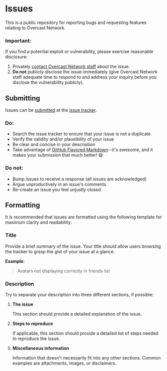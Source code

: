 Issues
======

This is a public repository for reporting bugs and requesting features relating to Overcast Network.

### Important:

If you find a potential exploit or vulnerability, please exercise reasonable disclosure:

1. Privately [contact Overcast Network staff](mailto:support@oc.tc?subject=Important%20security%20vulnerability) about the issue.
2. **Do not** publicly disclose the issue immediately (give Overcast Network staff adequate time to respond to and address your inquiry before you disclose the vulnerability publicly).

## Submitting

Issues can be [submitted](https://github.com/OvercastNetwork/Issues/issues/new) at the [issue tracker](https://github.com/OvercastNetwork/Issues/issues).

### Do:

* Search the issue tracker to ensure that your issue is not a duplicate
* Verify the validity and/or plausibility of your issue
* Be clear and concise in your description
* Take advantage of [GitHub Flavored Markdown](http://github.github.com/github-flavored-markdown/)--it's awesome, and it makes your submission that much better! :smile:

### Do not:

* Bump issues to receive a response (all issues are acknowledged)
* Argue unproductively in an issue's comments
* Re-create an issue you feel unjustly closed

## Formatting

It is recommended that issues are formatted using the following template for maximum clarity and readability:

### Title

Provide a brief summary of the issue. Your title should allow users browsing the tracker to grasp the gist of your issue at a glance.

**Example**:

> Avatars not displaying correctly in friends list

### Description

Try to separate your description into three different sections, if possible:

1. **The issue**

    This section should provide a detailed explanation of the issue.

2. **Steps to reproduce**

    If applicable, this section should provide a detailed list of steps needed to reproduce the issue.

3. **Miscellaneous information**

    Information that doesn't necessarily fit into any other sections. Common examples are attachments, images, or disclaimers.
